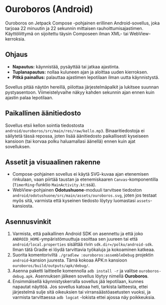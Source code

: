 # Ouroboros (Android)

Ouroboros on Jetpack Compose -pohjainen erillinen Android-sovellus, joka tarjoaa
22 minuutin ja 22 sekunnin mittaisen rauhoittumisajastimen. Käyttöliittymä on
sijoitettu täysin Composeen ilman XML- tai WebView-kerroksia.

## Ohjaus

- **Napautus:** käynnistää, pysäyttää tai jatkaa ajastinta.
- **Tuplanapautus:** nollaa kuluneen ajan ja aloittaa uuden kierroksen.
- **Pitkä painallus:** palauttaa ajastimen lepotilaan ilman uutta käynnistystä.

Sovellus pitää näytön hereillä, piilottaa järjestelmäpalkit ja lukitsee
suunnan pystyasentoon. Viimeistelyvaihe näkyy kahden sekunnin ajan ennen kuin
ajastin palaa lepotilaan.

## Paikallinen äänitiedosto

Sovellus etsii kellon sointia tiedostosta `android/ouroboros/src/main/res/raw/kello.mp3`.
Binaaritiedostoja ei säilytetä tässä repossa, joten lisää äänitiedosto
paikallisesti kyseiseen kansioon (tai korvaa polku haluamallasi äänellä) ennen
kuin ajat sovelluksen.

## Assetit ja visuaalinen rakenne

- Compose-pohjainen sovellus ei käytä SVG-kuvaa ajan etenemisen rinkulaan, vaan
  piirtää taustan ja etenemiskaaren `Canvas`-komponentilla
  (`TimerRing`-funktio `MainActivity.kt`:ssä).
- WebView-pohjainen **Odotushuone**-moduuli tarvitsee tiedoston
  `android/odotushuone/src/main/assets/ouroboros.svg`, joten jos testaat myös
  sitä, varmista että kyseinen tiedosto löytyy luomastasi `assets`-kansiosta.

## Asennusvinkit

1. Varmista, että paikallinen Android SDK on asennettu ja että joko
   `ANDROID_HOME`-ympäristömuuttuja osoittaa sen juureen tai että
   `android/local.properties` sisältää rivin `sdk.dir=/polku/android-sdk`.
   Ilman tätä Gradle ei löydä tarvittavia työkaluja ja kokoaminen katkeaa.
2. Suorita komentoriviltä `./gradlew :ouroboros:assembleDebug` projektin
   `android`-kansion juuresta. Tämä kokoaa APK:n kansioon
   `ouroboros/build/outputs/apk/debug/`.
3. Asenna paketti laitteelle komennolla `adb install -r` ja valitse
   `ouroboros-debug.apk`. Asennuksen jälkeen sovellus löytyy nimellä
   **Ouroboros**.
4. Ensimmäisellä käynnistyskerralla sovellus jää lepotilaan, kunnes napautat
   näyttöä. Jos sovellus katoaa heti, tarkista laitteesta, ettei järjestelmä
   sulje sitä oikeuksien tai virransäästöasetusten vuoksi, ja varmista tarvittaessa
   `adb logcat` -lokista ettei ajossa näy poikkeuksia.
